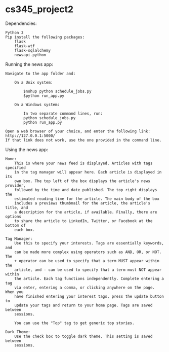 # cs345_project2
Dependencies:

    Python 3
    Pip install the following packages:
        flask
        flask-wtf
        flask-sqlalchemy
        newsapi-python


Running the news app:

    Navigate to the app folder and:

        On a Unix system:

            $nohup python schedule_jobs.py
            $python run_app.py

        On a Windows system:

            In two separate command lines, run:
            python schedule_jobs.py
            python run_app.py

    Open a web browser of your choice, and enter the following link: http://127.0.0.1:5000/
    If that link does not work, use the one provided in the command line.


Using the news app:

    Home:
        This is where your news feed is displayed. Articles with tags specified
        in the tag manager will appear here. Each article is displayed in its
        own box. The top left of the box displays the article's news provider,
        followed by the time and date published. The top right displays the
        estimated reading time for the article. The main body of the box
        includes a previews thumbnail for the article, the article's title, and
        a description for the article, if available. Finally, there are options
        to share the article to LinkedIn, Twitter, or Facebook at the bottom of
        each box.

    Tag Manager:
        Use this to specify your interests. Tags are essentially keywords, and
        can be made more complex using operators such as AND, OR, or NOT. The
        + operator can be used to specify that a term MUST appear within the
        article, and - can be used to specify that a term must NOT appear within
        the article. Each tag functions independently. Complete entering a tag
        via enter, entering a comma, or clicking anywhere on the page. When you
        have finished entering your interest tags, press the update button to
        update your tags and return to your home page. Tags are saved between
        sessions.

        You can use the "Top" tag to get generic top stories.

    Dark Theme:
        Use the check box to toggle dark theme. This setting is saved between
        sessions.
